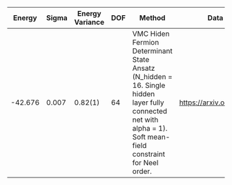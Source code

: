 | Energy  | Sigma | Energy Variance | DOF | Method                                                       | Data Repository                  |
|---------|-------|-----------------|-----|--------------------------------------------------------------|----------------------------------|
| -42.676 | 0.007 | 0.82(1)         | 64  | VMC Hiden Fermion Determinant State Ansatz (N_hidden = 16. Single hidden layer fully connected net with alpha = 1). Soft mean-field constraint for Neel order. | https://arxiv.org/abs/2111.10420 |
